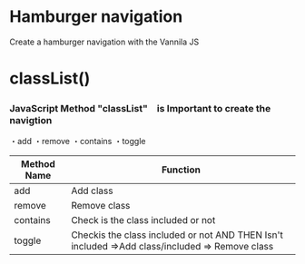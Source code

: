 # Hamburger navigation 
Create a hamburger navigation with the Vannila JS



# classList()
### JavaScript Method "classList"　is Important to create the navigtion


・add 
・remove
・contains
・toggle



| Method Name | Function |
| ------------- | ------------- |
| add  |  Add class |
| remove  | Remove class  |
| contains  | Check is the class included or not |
| toggle  | Checkis the class included or not AND THEN Isn't included =>Add class/included => Remove class |


